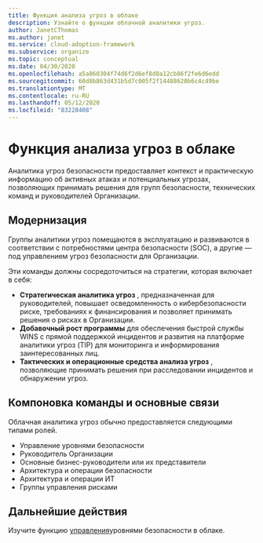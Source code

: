 ```yaml
---
title: Функция анализа угроз в облаке
description: Узнайте о функции облачной аналитики угроз.
author: JanetCThomas
ms.author: janet
ms.service: cloud-adoption-framework
ms.subservice: organize
ms.topic: conceptual
ms.date: 04/30/2020
ms.openlocfilehash: a5a860304f74d6f2d6ef8d8a12cb86f2fe6d6edd
ms.sourcegitcommit: 60d8b863d431b5d7c005f2f14488620b6c4c49be
ms.translationtype: MT
ms.contentlocale: ru-RU
ms.lasthandoff: 05/12/2020
ms.locfileid: "83228408"
---
```

# <a name="function-of-cloud-threat-intelligence"></a>Функция анализа угроз в облаке

Аналитика угроз безопасности предоставляет контекст и практическую информацию об активных атаках и потенциальных угрозах, позволяющих принимать решения для групп безопасности, технических команд и руководителей Организации.

## <a name="modernization"></a>Модернизация

Группы аналитики угроз помещаются в эксплуатацию и развиваются в соответствии с потребностями центра безопасности (SOC), а другие — под управлением угроз безопасности для Организации.

Эти команды должны сосредоточиться на стратегии, которая включает в себя:

- **Стратегическая аналитика угроз** , предназначенная для руководителей, повышает осведомленность о кибербезопасности риске, требованиях к финансирования и позволяет принимать решения о рисках в Организации.
- **Добавочный рост программы** для обеспечения быстрой службы WINS с прямой поддержкой инцидентов и развития на платформе аналитики угроз (TIP) для мониторинга и информирования заинтересованных лиц.
- **Тактических и операционные средства анализа угроз** , позволяющие принимать решения при расследовании инцидентов и обнаружении угроз.

## <a name="team-composition-and-key-relationships"></a>Компоновка команды и основные связи

Облачная аналитика угроз обычно предоставляется следующими типами ролей.

- Управление уровнями безопасности
- Руководитель Организации
- Основные бизнес-руководители или их представители
- Архитектура и операции безопасности
- Архитектура и операции ИТ
- Группы управления рисками

## <a name="next-steps"></a>Дальнейшие действия

Изучите функцию [управления](./cloud-security-posture-management.md)уровнями безопасности в облаке.
